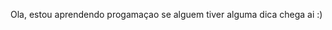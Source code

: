 Ola, estou aprendendo progamaçao se alguem tiver alguma dica chega ai :)

<!---
nikkianimes/nikkianimes is a ✨ special ✨ repository because its `README.md` (this file) appears on your GitHub profile.
You can click the Preview link to take a look at your changes.
--->
